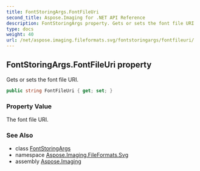 ```yaml
---
title: FontStoringArgs.FontFileUri
second_title: Aspose.Imaging for .NET API Reference
description: FontStoringArgs property. Gets or sets the font file URI
type: docs
weight: 40
url: /net/aspose.imaging.fileformats.svg/fontstoringargs/fontfileuri/
---
```

## FontStoringArgs.FontFileUri property

Gets or sets the font file URI.

```csharp
public string FontFileUri { get; set; }
```

### Property Value

The font file URI.

### See Also

* class [FontStoringArgs](../)
* namespace [Aspose.Imaging.FileFormats.Svg](../../fontstoringargs/)
* assembly [Aspose.Imaging](../../../)


